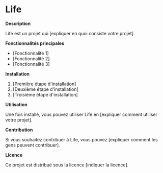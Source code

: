 # Life

**Description**

Life est un projet qui [expliquer en quoi consiste votre projet].

**Fonctionnalités principales**

* [Fonctionnalité 1]
* [Fonctionnalité 2]
* [Fonctionnalité 3]

**Installation**

1. [Première étape d'installation]
2. [Deuxième étape d'installation]
3. [Troisième étape d'installation]

**Utilisation**

Une fois installé, vous pouvez utiliser Life en [expliquer comment utiliser votre projet].

**Contribution**

Si vous souhaitez contribuer à Life, vous pouvez [expliquer comment les gens peuvent contribuer].

**Licence**

Ce projet est distribué sous la licence [indiquer la licence].
